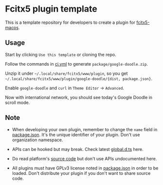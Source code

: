 # Fcitx5 plugin template

This is a template repository for developers to create a plugin for [fcitx5-macos](https://github.com/fcitx-contrib/fcitx5-macos).

## Usage
Start by clicking `Use this template` or cloning the repo.

Follow the commands in [ci.yml](.github/workflows/ci.yml) to generate `package/google-doodle.zip`.

Unzip it under `~/.local/share/fcitx5/www/plugin`, so you get `~/.local/share/fcitx5/www/plugin/google-doodle/{dist, package.json}`.

Enable `google-doodle` and `curl` in `Theme Editor` -> `Advanced`.

Now with international network, you should see today's Google Doodle in scroll mode.

## Note
* When developing your own plugin, remember to change the `name` field in [package.json](package.json). It's the unique identifier of your plugin. Don't use organization namespace.

* APIs can be hooked but may break. Check latest [global.d.ts](src/global.d.ts) here.

* Do read platform's [source code](https://github.com/fcitx-contrib/fcitx5-webview) but don't use APIs undocumented here.

* All plugins must have GPLv3 license noted in [package.json](package.json) in order to be loaded. Don't distribute your plugin if you don't want to share source code.
